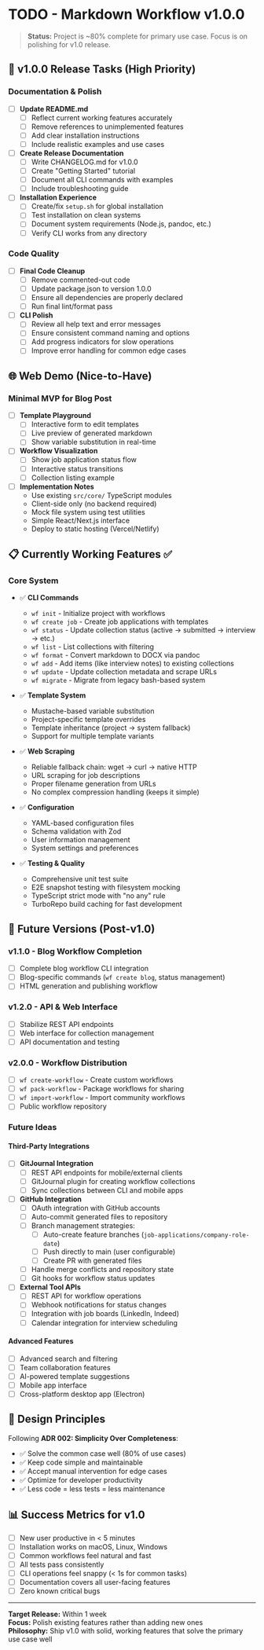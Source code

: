# TODO - Markdown Workflow v1.0.0

> **Status:** Project is ~80% complete for primary use case. Focus is on polishing for v1.0 release.

## 🚀 v1.0.0 Release Tasks (High Priority)

### Documentation & Polish

- [ ] **Update README.md**
  - [ ] Reflect current working features accurately
  - [ ] Remove references to unimplemented features
  - [ ] Add clear installation instructions
  - [ ] Include realistic examples and use cases

- [ ] **Create Release Documentation**
  - [ ] Write CHANGELOG.md for v1.0.0
  - [ ] Create "Getting Started" tutorial
  - [ ] Document all CLI commands with examples
  - [ ] Include troubleshooting guide

- [ ] **Installation Experience**
  - [ ] Create/fix `setup.sh` for global installation
  - [ ] Test installation on clean systems
  - [ ] Document system requirements (Node.js, pandoc, etc.)
  - [ ] Verify CLI works from any directory

### Code Quality

- [ ] **Final Code Cleanup**
  - [ ] Remove commented-out code
  - [ ] Update package.json to version 1.0.0
  - [ ] Ensure all dependencies are properly declared
  - [ ] Run final lint/format pass

- [ ] **CLI Polish**
  - [ ] Review all help text and error messages
  - [ ] Ensure consistent command naming and options
  - [ ] Add progress indicators for slow operations
  - [ ] Improve error handling for common edge cases

## 🌐 Web Demo (Nice-to-Have)

### Minimal MVP for Blog Post

- [ ] **Template Playground**
  - [ ] Interactive form to edit templates
  - [ ] Live preview of generated markdown
  - [ ] Show variable substitution in real-time

- [ ] **Workflow Visualization**
  - [ ] Show job application status flow
  - [ ] Interactive status transitions
  - [ ] Collection listing example

- [ ] **Implementation Notes**
  - Use existing `src/core/` TypeScript modules
  - Client-side only (no backend required)
  - Mock file system using test utilities
  - Simple React/Next.js interface
  - Deploy to static hosting (Vercel/Netlify)

## 📋 Currently Working Features ✅

### Core System

- ✅ **CLI Commands**
  - `wf init` - Initialize project with workflows
  - `wf create job` - Create job applications with templates
  - `wf status` - Update collection status (active → submitted → interview → etc.)
  - `wf list` - List collections with filtering
  - `wf format` - Convert markdown to DOCX via pandoc
  - `wf add` - Add items (like interview notes) to existing collections
  - `wf update` - Update collection metadata and scrape URLs
  - `wf migrate` - Migrate from legacy bash-based system

- ✅ **Template System**
  - Mustache-based variable substitution
  - Project-specific template overrides
  - Template inheritance (project → system fallback)
  - Support for multiple template variants

- ✅ **Web Scraping**
  - Reliable fallback chain: wget → curl → native HTTP
  - URL scraping for job descriptions
  - Proper filename generation from URLs
  - No complex compression handling (keeps it simple)

- ✅ **Configuration**
  - YAML-based configuration files
  - Schema validation with Zod
  - User information management
  - System settings and preferences

- ✅ **Testing & Quality**
  - Comprehensive unit test suite
  - E2E snapshot testing with filesystem mocking
  - TypeScript strict mode with "no any" rule
  - TurboRepo build caching for fast development

## 🔮 Future Versions (Post-v1.0)

### v1.1.0 - Blog Workflow Completion

- [ ] Complete blog workflow CLI integration
- [ ] Blog-specific commands (`wf create blog`, status management)
- [ ] HTML generation and publishing workflow

### v1.2.0 - API & Web Interface

- [ ] Stabilize REST API endpoints
- [ ] Web interface for collection management
- [ ] API documentation and testing

### v2.0.0 - Workflow Distribution

- [ ] `wf create-workflow` - Create custom workflows
- [ ] `wf pack-workflow` - Package workflows for sharing
- [ ] `wf import-workflow` - Import community workflows
- [ ] Public workflow repository

### Future Ideas

#### Third-Party Integrations

- [ ] **GitJournal Integration**
  - [ ] REST API endpoints for mobile/external clients
  - [ ] GitJournal plugin for creating workflow collections
  - [ ] Sync collections between CLI and mobile apps

- [ ] **GitHub Integration**
  - [ ] OAuth integration with GitHub accounts
  - [ ] Auto-commit generated files to repository
  - [ ] Branch management strategies:
    - [ ] Auto-create feature branches (`job-applications/company-role-date`)
    - [ ] Push directly to main (user configurable)
    - [ ] Create PR with generated files
  - [ ] Handle merge conflicts and repository state
  - [ ] Git hooks for workflow status updates

- [ ] **External Tool APIs**
  - [ ] REST API for workflow operations
  - [ ] Webhook notifications for status changes
  - [ ] Integration with job boards (LinkedIn, Indeed)
  - [ ] Calendar integration for interview scheduling

#### Advanced Features

- [ ] Advanced search and filtering
- [ ] Team collaboration features
- [ ] AI-powered template suggestions
- [ ] Mobile app interface
- [ ] Cross-platform desktop app (Electron)

## 🎯 Design Principles

Following **ADR 002: Simplicity Over Completeness**:

- ✅ Solve the common case well (80% of use cases)
- ✅ Keep code simple and maintainable
- ✅ Accept manual intervention for edge cases
- ✅ Optimize for developer productivity
- ✅ Less code = less tests = less maintenance

## 📊 Success Metrics for v1.0

- [ ] New user productive in < 5 minutes
- [ ] Installation works on macOS, Linux, Windows
- [ ] Common workflows feel natural and fast
- [ ] All tests pass consistently
- [ ] CLI operations feel snappy (< 1s for common tasks)
- [ ] Documentation covers all user-facing features
- [ ] Zero known critical bugs

---

**Target Release:** Within 1 week  
**Focus:** Polish existing features rather than adding new ones  
**Philosophy:** Ship v1.0 with solid, working features that solve the primary use case well
